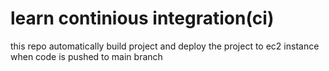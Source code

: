 # learn continious integration(ci)

this repo automatically build project and deploy the project to ec2 instance when code is pushed to main branch
